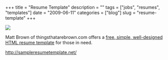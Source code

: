+++
title = "Resume Template"
description = ""
tags = ["jobs", "resumes", "templates"]
date = "2009-06-11"
categories = ["blog"]
slug = "resume-template"
+++



  <div class="notebook-screenshot"><a href="http://sampleresumetemplate.net/"><img src="//konigi.com/media/bluga/wt4a311a218d434_0.jpg"/></a></div><p>Matt Brown of thingsthatarebrown.com offers a <a href="http://sampleresumetemplate.net/">free, simple, well-designed HTML resume template</a> for those in need.</p>
    
  <a href="http://sampleresumetemplate.net/">http://sampleresumetemplate.net/</a>
